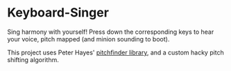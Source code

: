 Keyboard-Singer
===============

Sing harmony with yourself! Press down the corresponding keys to hear your voice, pitch mapped (and minion sounding to boot).

This project uses Peter Hayes' [pitchfinder library](https://github.com/peterkhayes/pitchfinder.js), and a custom hacky pitch shifting algorithm.
